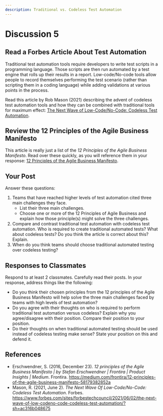 ```yaml
---
description: Traditional vs. Codeless Test Automation
---
```


# Discussion 5

## Read a Forbes Article About Test Automation

Traditional test automation tools require developers to write test scripts in a programming language. Those scripts are then run automated by a test engine that rolls up their results in a report. Low-code/No-code tools allow people to record themselves performing the test scenario (rather than scripting them in a coding language) while adding validations at various points in the process.

Read this article by Rob Mason (2021) describing the advent of codeless test automation tools and how they can be combined with traditional tools for maximum effect: [The Next Wave of Low-Code/No-Code: Codeless Test Automation](https://www.forbes.com/sites/forbestechcouncil/2021/06/02/the-next-wave-of-low-codeno-code-codeless-test-automation/?sh=ac316b048675).

## Review the 12 Principles of the Agile Business Manifesto

This article is really just a list of the _12 Principles of the Agile Business Manifesto_. Read over these quickly, as you will reference them in your response: [12 Principles of the Agile Business Manifesto](https://medium.com/frontira/12-principles-of-the-agile-business-manifesto-58179382852a).

## Your Post

Answer these questions:

1. Teams that have reached higher levels of test automation cited three main challenges they face.
   * List their three main challenges.
   * Choose one or more of the 12 Principles of Agile Business and explain how those principle(s) might solve the three challenges.
2. Compare and contrast traditional test automation with codeless test automation. Who is required to create traditional automated tests? What about codeless tests? Do you think the article is correct about this? Explain.
3. When do you think teams should choose traditional automated testing over codeless testing?

## Responses to Classmates

Respond to at least 2 classmates. Carefully read their posts. In your response, address things like the following:

* Do you think their chosen principles from the 12 principles of the Agile Business Manifesto will help solve the three main challenges faced by teams with high levels of test automation?
* Do you agree with their thoughts on who is required to perform traditional test automation versus codeless? Explain why you agree/disagree with their position. Compare their position to your position.
* Do their thoughts on when traditional automated testing should be used instead of codeless testing make sense? State your position on this and defend it.

## References

* Erschwendner, S. (2016, December 23). _12 principles of the Agile Business Manifesto | by Stefan Erschwendner | Frontira | Product Insights | Medium_. Frontira. https://medium.com/frontira/12-principles-of-the-agile-business-manifesto-58179382852a
* Mason, R. (2021, June 2). _The Next Wave Of Low-Code/No-Code: Codeless Test Automation_. Forbes. https://www.forbes.com/sites/forbestechcouncil/2021/06/02/the-next-wave-of-low-codeno-code-codeless-test-automation/?sh=ac316b048675
